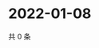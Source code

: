 # 2022-01-08

共 0 条

<!-- BEGIN WEIBO -->
<!-- 最后更新时间 Sat Jan 08 2022 01:19:34 GMT+0800 (China Standard Time) -->

<!-- END WEIBO -->
